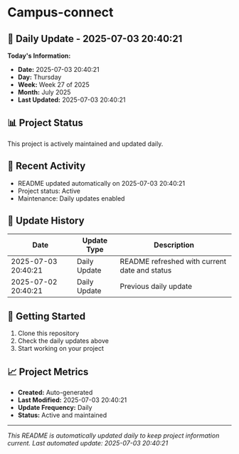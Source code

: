 # Campus-connect

## 📅 Daily Update - 2025-07-03 20:40:21

**Today's Information:**
- **Date:** 2025-07-03 20:40:21
- **Day:** Thursday
- **Week:** Week 27 of 2025
- **Month:** July 2025
- **Last Updated:** 2025-07-03 20:40:21

## 📊 Project Status

This project is actively maintained and updated daily.

## 🚀 Recent Activity

- README updated automatically on 2025-07-03 20:40:21
- Project status: Active
- Maintenance: Daily updates enabled

## 📝 Update History

| Date | Update Type | Description |
|------|-------------|-------------|
| 2025-07-03 20:40:21 | Daily Update | README refreshed with current date and status |
| 2025-07-02 20:40:21 | Daily Update | Previous daily update |

## 🔧 Getting Started

1. Clone this repository
2. Check the daily updates above
3. Start working on your project

## 📈 Project Metrics

- **Created:** Auto-generated
- **Last Modified:** 2025-07-03 20:40:21
- **Update Frequency:** Daily
- **Status:** Active and maintained

---

*This README is automatically updated daily to keep project information current.*
*Last automated update: 2025-07-03 20:40:21*
